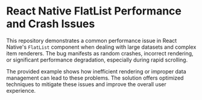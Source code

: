 # React Native FlatList Performance and Crash Issues

This repository demonstrates a common performance issue in React Native's `FlatList` component when dealing with large datasets and complex item renderers. The bug manifests as random crashes, incorrect rendering, or significant performance degradation, especially during rapid scrolling.

The provided example shows how inefficient rendering or improper data management can lead to these problems.  The solution offers optimized techniques to mitigate these issues and improve the overall user experience.